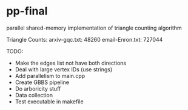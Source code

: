 # pp-final
parallel shared-memory implementation of triangle counting algorithm

Triangle Counts:
arxiv-gqc.txt: 48260
email-Enron.txt: 727044

TODO:
- Make the edges list not have both directions
- Deal with large vertex IDs (use strings)
- Add parallelism to main.cpp
- Create GBBS pipeline
- Do arboricity stuff
- Data collection
- Test executable in makefile
